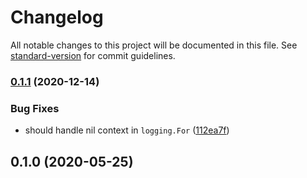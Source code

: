 # Changelog

All notable changes to this project will be documented in this file. See [standard-version](https://github.com/conventional-changelog/standard-version) for commit guidelines.

### [0.1.1](https://github.com/NateScarlet/zap-sentry/compare/v0.1.0...v0.1.1) (2020-12-14)


### Bug Fixes

* should handle nil context in `logging.For` ([112ea7f](https://github.com/NateScarlet/zap-sentry/commit/112ea7f9cb7795e3446ab3a3bdbcda01fce80f44))

## 0.1.0 (2020-05-25)
